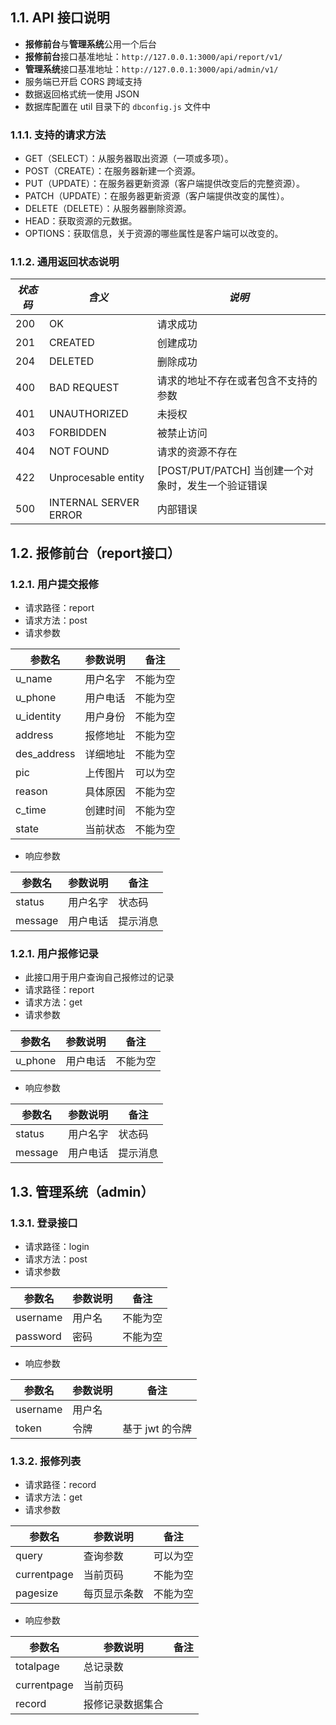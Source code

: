 ## 1.1. API 接口说明

- **报修前台**与**管理系统**公用一个后台
- **报修前台**接口基准地址：`http://127.0.0.1:3000/api/report/v1/`
- **管理系统**接口基准地址：`http://127.0.0.1:3000/api/admin/v1/`
- 服务端已开启 CORS 跨域支持
- 数据返回格式统一使用 JSON
- 数据库配置在 util 目录下的 `dbconfig.js` 文件中

### 1.1.1. 支持的请求方法

- GET（SELECT）：从服务器取出资源（一项或多项）。
- POST（CREATE）：在服务器新建一个资源。
- PUT（UPDATE）：在服务器更新资源（客户端提供改变后的完整资源）。
- PATCH（UPDATE）：在服务器更新资源（客户端提供改变的属性）。
- DELETE（DELETE）：从服务器删除资源。
- HEAD：获取资源的元数据。
- OPTIONS：获取信息，关于资源的哪些属性是客户端可以改变的。

### 1.1.2. 通用返回状态说明

| _状态码_ | _含义_                | _说明_                                              |
| -------- | --------------------- | --------------------------------------------------- |
| 200      | OK                    | 请求成功                                            |
| 201      | CREATED               | 创建成功                                            |
| 204      | DELETED               | 删除成功                                            |
| 400      | BAD REQUEST           | 请求的地址不存在或者包含不支持的参数                |
| 401      | UNAUTHORIZED          | 未授权                                              |
| 403      | FORBIDDEN             | 被禁止访问                                          |
| 404      | NOT FOUND             | 请求的资源不存在                                    |
| 422      | Unprocesable entity   | [POST/PUT/PATCH] 当创建一个对象时，发生一个验证错误 |
| 500      | INTERNAL SERVER ERROR | 内部错误                                            |





## 1.2. 报修前台（report接口）

### 1.2.1. 用户提交报修

- 请求路径：report
- 请求方法：post
- 请求参数

| 参数名      | 参数说明 | 备注     |
| ----------- | -------- | -------- |
| u_name      | 用户名字 | 不能为空 |
| u_phone     | 用户电话 | 不能为空 |
| u_identity  | 用户身份 | 不能为空 |
| address     | 报修地址 | 不能为空 |
| des_address | 详细地址 | 不能为空 |
| pic         | 上传图片 | 可以为空 |
| reason      | 具体原因 | 不能为空 |
| c_time      | 创建时间 | 不能为空 |
| state       | 当前状态 | 不能为空 |

- 响应参数

| 参数名  | 参数说明 | 备注     |
| ------- | -------- | -------- |
| status  | 用户名字 | 状态码   |
| message | 用户电话 | 提示消息 |



### 1.2.1. 用户报修记录

- 此接口用于用户查询自己报修过的记录
- 请求路径：report
- 请求方法：get
- 请求参数

| 参数名  | 参数说明 | 备注     |
| ------- | -------- | -------- |
| u_phone | 用户电话 | 不能为空 |

- 响应参数

| 参数名  | 参数说明 | 备注     |
| ------- | -------- | -------- |
| status  | 用户名字 | 状态码   |
| message | 用户电话 | 提示消息 |



## 1.3. 管理系统（admin）

### 1.3.1.  登录接口

- 请求路径：login
- 请求方法：post
- 请求参数

| 参数名   | 参数说明 | 备注     |
| -------- | -------- | -------- |
| username | 用户名   | 不能为空 |
| password | 密码     | 不能为空 |

- 响应参数

| 参数名   | 参数说明 | 备注            |
| -------- | -------- | --------------- |
| username | 用户名   |                 |
| token    | 令牌     | 基于 jwt 的令牌 |



### 1.3.2.  报修列表

- 请求路径：record
- 请求方法：get
- 请求参数

| 参数名      | 参数说明     | 备注     |
| ----------- | ------------ | -------- |
| query       | 查询参数     | 可以为空 |
| currentpage | 当前页码     | 不能为空 |
| pagesize    | 每页显示条数 | 不能为空 |

- 响应参数

| 参数名      | 参数说明         | 备注 |
| ----------- | ---------------- | ---- |
| totalpage   | 总记录数         |      |
| currentpage | 当前页码         |      |
| record      | 报修记录数据集合 |      |
